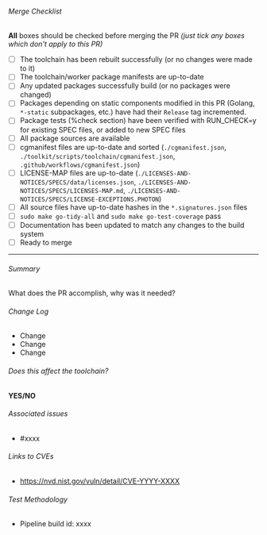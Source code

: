 <!--
COMMENT BLOCKS WILL NOT BE INCLUDED IN THE PR.
Feel free to delete sections of the template which do not apply to your PR, or add additional details
-->

###### Merge Checklist  <!-- REQUIRED -->
<!-- You can set them now ([x]) or set them later using the Github UI -->
**All** boxes should be checked before merging the PR *(just tick any boxes which don't apply to this PR)*
- [ ] The toolchain has been rebuilt successfully (or no changes were made to it)
- [ ] The toolchain/worker package manifests are up-to-date
- [ ] Any updated packages successfully build (or no packages were changed)
- [ ] Packages depending on static components modified in this PR (Golang, `*-static` subpackages, etc.) have had their `Release` tag incremented.
- [ ] Package tests (%check section) have been verified with RUN_CHECK=y for existing SPEC files, or added to new SPEC files
- [ ] All package sources are available
- [ ] cgmanifest files are up-to-date and sorted (`./cgmanifest.json`, `./toolkit/scripts/toolchain/cgmanifest.json`, `.github/workflows/cgmanifest.json`)
- [ ] LICENSE-MAP files are up-to-date (`./LICENSES-AND-NOTICES/SPECS/data/licenses.json`, `./LICENSES-AND-NOTICES/SPECS/LICENSES-MAP.md`, `./LICENSES-AND-NOTICES/SPECS/LICENSE-EXCEPTIONS.PHOTON`)
- [ ] All source files have up-to-date hashes in the `*.signatures.json` files
- [ ] `sudo make go-tidy-all` and `sudo make go-test-coverage` pass
- [ ] Documentation has been updated to match any changes to the build system
- [ ] Ready to merge

---

###### Summary <!-- REQUIRED -->
<!-- Quick explanation of the changes. -->
What does the PR accomplish, why was it needed?

###### Change Log  <!-- REQUIRED -->
<!-- Detail the changes made here. -->
<!-- Please list any packages which will be affected by this change, if applicable. -->
<!-- Please list any CVES fixed by this change, if applicable. -->
- Change
- Change
- Change

###### Does this affect the toolchain?  <!-- REQUIRED -->
<!-- Any packages which are included in the toolchain should be carefully considered. Make sure the toolchain builds with these changes if so. -->
<!-- Update: manifests/package/toolchain_*.txt, pkggen_core_*.txt, update_manifests.sh -->
<!-- To validate: make clean; make workplan REBUILD_TOOLCHAIN=y DISABLE_UPSTREAM_REPOS=y CONFIG_FILE="" ... -->
**YES/NO**

###### Associated issues  <!-- optional -->
<!-- Link to Github issues if possible. -->
<!-- you can use "fixes #xxxx" to auto close an associated issue once the PR is merged -->
- #xxxx

###### Links to CVEs  <!-- optional -->
- https://nvd.nist.gov/vuln/detail/CVE-YYYY-XXXX

###### Test Methodology
<!-- How was this test validated? i.e. local build, pipeline build etc. -->
- Pipeline build id: xxxx
